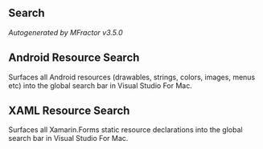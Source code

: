 ## Search
*Autogenerated by MFractor v3.5.0*
## Android Resource Search

Surfaces all Android resources (drawables, strings, colors, images, menus etc) into the global search bar in Visual Studio For Mac.


## XAML Resource Search

Surfaces all Xamarin.Forms static resource declarations into the global search bar in Visual Studio For Mac.



